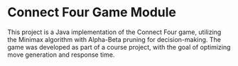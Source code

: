 # Connect Four Game Module

This project is a Java implementation of the Connect Four game, utilizing the Minimax algorithm with Alpha-Beta pruning for decision-making. The game was developed as part of a course project, with the goal of optimizing move generation and response time.
